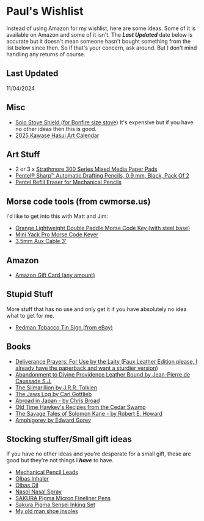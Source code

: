 # Paul's Wishlist

Instead of using Amazon for my wishlist, here are some ideas.  Some of it is available on Amazon and some of it isn't.  The ***Last Updated*** date below is accurate but it doesn't mean someone hasn't bought something from the list below since then.  So if that's your concern, ask around.  But I don't mind handling any returns of course.

## Last Updated
11/04/2024


## Misc
- [Solo Stove Shield (for Bonfire size stove)](https://www.solostove.com/en-us/p/shield?sku=SSBON-SHIELD&queryID=0cbbe66af0ae8607fd9778b7d10d19a7) It's expensive but if you have no other ideas then this is good.
- [2025 Kawase Hasui Art Calendar](https://www.amazon.com/Japanese-Calendar-2025-Collection-TD-737G/dp/B0D8159RVR/ref=sr_1_1?sr=8-1)

## Art Stuff
- 2 or 3 x [Strathmore 300 Series Mixed Media Paper Pads](https://www.amazon.com/dp/B007L6D8SM/?coliid=I1OZTSKODKITRI&colid=399HQA33U6DWR&ref_=list_c_wl_lv_ov_lig_dp_it)
- [Pentel® Sharp™ Automatic Drafting Pencils, 0.9 mm, Black, Pack Of 2](https://www.amazon.com/gp/product/B002VKWSYI/ref=ppx_od_dt_b_asin_title_s01?ie=UTF8&psc=1)
- [Pentel Refill Eraser for Mechanical Pencils](https://www.amazon.com/Pentel-Refill-Mechanical-Pencils-Z2-1N/dp/B00LV88PW0?ref_=ast_sto_dp)

  
## Morse code tools (from cwmorse.us)
I'd like to get into this with Matt and Jim:
- [Orange Lightweight Double Paddle Morse Code Key (with steel base)](https://cwmorse.us/products/orange-lightweight-double-paddle-morse-code-key?variant=42399680430339)
- [Mini Yack Pro Morse Code Keyer](https://cwmorse.us/products/mini-yack-pro-morse-code-keyer)
- [3.5mm Aux Cable 3'](https://cwmorse.us/products/3-5mm-aux-cable)

## Amazon
- [Amazon Gift Card (any amount)](https://www.amazon.com/dp/B0BXD2TYS8/?coliid=I3923IRR3RZRL0&colid=399HQA33U6DWR&psc=1&ref_=list_c_wl_lv_ov_lig_dp_it)

## Stupid Stuff
More stuff that has no use and only get it if you have absolutely no idea what to get for me.
- [Redman Tobacco Tin Sign (from eBay)](https://www.ebay.com/itm/364023693973)

## Books
- [Deliverance Prayers: For Use by the Laity (Faux Leather Edition please, I already have the paperback and want a sturdier version)](https://sentradpress.com/product/deliverance-prayers-for-use-by-the-laity/)
- [Abandonment to Divine Providence Leather Bound by Jean-Pierre de Caussade S.J.](https://www.amazon.com/dp/0819808768/?coliid=I3GFBRHMU13BUE&colid=399HQA33U6DWR&psc=1&ref_=list_c_wl_lv_ov_lig_dp_it)
- [The Silmarillion by J.R.R. Tolkien](https://www.amazon.com/Silmarillion-Illustrated-J-R-R-Tolkien/dp/0063280779/ref=pd_bxgy_thbs_d_sccl_2/144-5891597-9148706?psc=1)
- [The Jaws Log by Carl Gottlieb](https://www.amazon.com/dp/0062229281/?coliid=I1JNDSM3OVREI4&colid=399HQA33U6DWR&psc=1&ref_=list_c_wl_lv_ov_lig_dp_it)
- [Abroad in Japan - by Chris Broad](https://www.amazon.com/dp/1787637077/?coliid=IW1S6XL4QR392&colid=7KWEL2GMFDU1&psc=0&ref_=list_c_wl_lv_ov_lig_dp_it)
- [Old Time Hawkey's Recipes from the Cedar Swamp](https://www.amazon.com/dp/0744093902/?coliid=I23YUGWT91CB25&colid=7KWEL2GMFDU1&psc=1&ref_=list_c_wl_lv_ov_lig_dp_it)
- [The Savage Tales of Solomon Kane - by Robert E. Howard](https://www.amazon.com/Savage-Tales-Solomon-Kane/dp/0345461509/ref=sr_1_1?s=books&sr=1-1)
- [Amphigorey by Edward Gorey](https://www.amazon.com/Amphigorey-Fifteen-Books-Edward-Gorey/dp/0399504338/ref=sr_1_1?sr=8-1#customerReviews)

## Stocking stuffer/Small gift ideas
 If you have no other ideas and you're desperate for a small gift, these are good but they're not things I ***have*** to have.
 
- [Mechanical Pencil Leads](https://www.amazon.com/Pentel%C2%AE-Super-Hi-Polymer%C2%AE-Leads-Tubes/dp/B011KGJG02?ref_=ast_sto_dp)
- [Olbas Inhaler](https://www.amazon.com/dp/B00014DMG4/?coliid=I2DJKAPUO9QMAS&colid=273JPDPIP3B2M&psc=1&ref_=list_c_wl_lv_ov_lig_dp_it)
- [Olbas Oil](https://www.amazon.com/dp/B07YQ1XM6J/?coliid=I1TYHZFUR8SBD4&colid=273JPDPIP3B2M&psc=0&ref_=list_c_wl_lv_ov_lig_dp_it)
- [Nasol Nasal Spray](https://www.amazon.com/dp/B07CTCLHJJ/?coliid=I2IJ9SBNQCTQ0L&colid=273JPDPIP3B2M&psc=1&ref_=list_c_wl_lv_ov_lig_dp_it)
- [SAKURA Pigma Micron Fineliner Pens](https://www.amazon.com/dp/B0008G8G8Y/?coliid=IGSKNCVPZJCQH&colid=273JPDPIP3B2M&ref_=list_c_wl_lv_ov_lig_dp_it)
- [Sakura Pigma Sensei Inking Set](https://www.amazon.com/dp/B001463RWW/?coliid=I2DSSINDWNL3WW&colid=273JPDPIP3B2M&ref_=list_c_wl_lv_ov_lig_dp_it)
- [My old man shoe insoles](https://www.amazon.com/dp/B01LCPQCYY/?coliid=I1O9LQ1CFL2RJG&colid=273JPDPIP3B2M&psc=1&ref_=list_c_wl_lv_ov_lig_dp_it)
  
